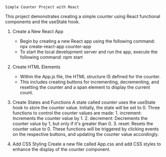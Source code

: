                                                                                     Simple Counter Project with React

This project demonstrates creating a simple counter using React functional components and the useState hook.

1. Create a New React App
    - Begin by creating a new React app using the following command:
            npx create-react-app counter-app
    - To start the local development server and run the app, execute the following command:
            npm start

2. Create HTML Elements
    - Within the App.js file, the HTML structure IS defined for the counter.
    - This includes creating buttons for incrementing, decrementing, and resetting the counter and a span element to display the current count.
3. Create States and Functions
     A state called counter uses the useState hook to store the counter value. Initially, the state will be set to 0. Three functions to control the counter values are made:
            1. increment: Increments the counter value by 1.
            2. decrement: Decrements the counter value by 1, but only if it's greater than 0.
            3. reset: Resets the counter value to 0.
   These functions will be triggered by clicking events on the respective buttons, and updating the counter value accordingly.
   
5. Add CSS Styling
Create a new file called App.css and add CSS styles to enhance the display of the counter component.
